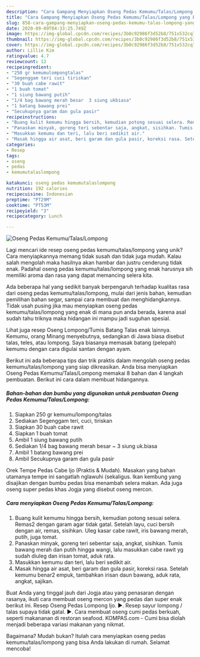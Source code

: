 ```yaml
---
description: "Cara Gampang Menyiapkan Oseng Pedas Kemumu/Talas/Lompong yang Bisa Manjain Lidah"
title: "Cara Gampang Menyiapkan Oseng Pedas Kemumu/Talas/Lompong yang Bisa Manjain Lidah"
slug: 858-cara-gampang-menyiapkan-oseng-pedas-kemumu-talas-lompong-yang-bisa-manjain-lidah
date: 2020-09-09T04:33:25.749Z
image: https://img-global.cpcdn.com/recipes/3b0c92986f3d52b8/751x532cq70/oseng-pedas-kemumutalaslompong-foto-resep-utama.jpg
thumbnail: https://img-global.cpcdn.com/recipes/3b0c92986f3d52b8/751x532cq70/oseng-pedas-kemumutalaslompong-foto-resep-utama.jpg
cover: https://img-global.cpcdn.com/recipes/3b0c92986f3d52b8/751x532cq70/oseng-pedas-kemumutalaslompong-foto-resep-utama.jpg
author: Lillie Kim
ratingvalue: 4.7
reviewcount: 12
recipeingredient:
- "250 gr kemumulompongtalas"
- "Segenggam teri cuci tiriskan"
- "30 buah cabe rawit"
- "1 buah tomat"
- "1 siung bawang putih"
- "1/4 bag bawang merah besar  3 siung ukbiasa"
- "1 batang bawang prei"
- "Secukupnya garam dan gula pasir"
recipeinstructions:
- "Buang kulit kemumu hingga bersih, kemudian potong sesuai selera. Remas2 dengan garam agar tidak gatal. Setelah layu, cuci bersih dengan air, remas, sisihkan. Uleg kasar cabe rawit, iris bawang merah, putih, juga tomat."
- "Panaskan minyak, goreng teri sebentar saja, angkat, sisihkan. Tumis bawang merah dan putih hingga wangi, lalu masukkan cabe rawit yg sudah diuleg dan irisan tomat, aduk rata."
- "Masukkan kemumu dan teri, lalu beri sedikit air."
- "Masak hingga air asat, beri garam dan gula pasir, koreksi rasa. Setelah kemumu benar2 empuk, tambahkan irisan daun bawang, aduk rata, angkat, sajikan."
categories:
- Resep
tags:
- oseng
- pedas
- kemumutalaslompong

katakunci: oseng pedas kemumutalaslompong 
nutrition: 192 calories
recipecuisine: Indonesian
preptime: "PT29M"
cooktime: "PT53M"
recipeyield: "3"
recipecategory: Lunch

---
```



![Oseng Pedas Kemumu/Talas/Lompong](https://img-global.cpcdn.com/recipes/3b0c92986f3d52b8/751x532cq70/oseng-pedas-kemumutalaslompong-foto-resep-utama.jpg)

Lagi mencari ide resep oseng pedas kemumu/talas/lompong yang unik? Cara menyiapkannya memang tidak susah dan tidak juga mudah. Kalau salah mengolah maka hasilnya akan hambar dan justru cenderung tidak enak. Padahal oseng pedas kemumu/talas/lompong yang enak harusnya sih memiliki aroma dan rasa yang dapat memancing selera kita.

Ada beberapa hal yang sedikit banyak berpengaruh terhadap kualitas rasa dari oseng pedas kemumu/talas/lompong, mulai dari jenis bahan, kemudian pemilihan bahan segar, sampai cara membuat dan menghidangkannya. Tidak usah pusing jika mau menyiapkan oseng pedas kemumu/talas/lompong yang enak di mana pun anda berada, karena asal sudah tahu triknya maka hidangan ini mampu jadi suguhan spesial.

Lihat juga resep Oseng Lompong/Tumis Batang Talas enak lainnya. Kemumu, orang Minang menyebutnya, sedangkan di Jawa biasa disebut talas, teles, atau lompong. Saya biasanya memasak batang (pelepah) kemumu dengan cara digulai santan dengan ayam.


Berikut ini ada beberapa tips dan trik praktis dalam mengolah oseng pedas kemumu/talas/lompong yang siap dikreasikan. Anda bisa menyiapkan Oseng Pedas Kemumu/Talas/Lompong memakai 8 bahan dan 4 langkah pembuatan. Berikut ini cara dalam membuat hidangannya.

<!--inarticleads1-->

##### Bahan-bahan dan bumbu yang digunakan untuk pembuatan Oseng Pedas Kemumu/Talas/Lompong:

1. Siapkan 250 gr kemumu/lompong/talas
1. Sediakan Segenggam teri, cuci, tiriskan
1. Siapkan 30 buah cabe rawit
1. Siapkan 1 buah tomat
1. Ambil 1 siung bawang putih
1. Sediakan 1/4 bag bawang merah besar ~ 3 siung uk.biasa
1. Ambil 1 batang bawang prei
1. Ambil Secukupnya garam dan gula pasir


Orek Tempe Pedas Cabe Ijo (Praktis &amp; Mudah). Masakan yang bahan utamanya tempe ini sangatlah nglawuhi (sekaligus. Ikan kembung yang disajikan dengan bumbu pedas bisa menambah selera makan. Ada juga oseng super pedas khas Jogja yang disebut oseng mercon. 

<!--inarticleads2-->

##### Cara menyiapkan Oseng Pedas Kemumu/Talas/Lompong:

1. Buang kulit kemumu hingga bersih, kemudian potong sesuai selera. Remas2 dengan garam agar tidak gatal. Setelah layu, cuci bersih dengan air, remas, sisihkan. Uleg kasar cabe rawit, iris bawang merah, putih, juga tomat.
1. Panaskan minyak, goreng teri sebentar saja, angkat, sisihkan. Tumis bawang merah dan putih hingga wangi, lalu masukkan cabe rawit yg sudah diuleg dan irisan tomat, aduk rata.
1. Masukkan kemumu dan teri, lalu beri sedikit air.
1. Masak hingga air asat, beri garam dan gula pasir, koreksi rasa. Setelah kemumu benar2 empuk, tambahkan irisan daun bawang, aduk rata, angkat, sajikan.


Buat Anda yang tinggal jauh dari Jogja atau yang penasaran dengan rasanya, ikuti cara membuat oseng mercon yang pedas dan super enak berikut ini. Resep Oseng Pedas Lompong Ijo. ►. Resep sayur lompong / talas supaya tidak gatal. ►. Cara membuat oseng cumi pedas berkuah, seperti makananan di restoran seafood. KOMPAS.com - Cumi bisa diolah menjadi beberapa variasi makanan yang nikmat. 

Bagaimana? Mudah bukan? Itulah cara menyiapkan oseng pedas kemumu/talas/lompong yang bisa Anda lakukan di rumah. Selamat mencoba!
